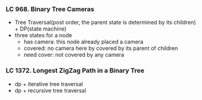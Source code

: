 ### LC 968. Binary Tree Cameras
* Tree Traversal(post order, the parent state is determined by its children) + DP(state machine)
* three states for a node
  * has camera: this node already placed a camera
  * covered: no camera here by covered by its parent of children
  * need cover: not covered by any camera

### LC 1372. Longest ZigZag Path in a Binary Tree
* dp + iterative tree traversal
* dp + recursive tree traversal